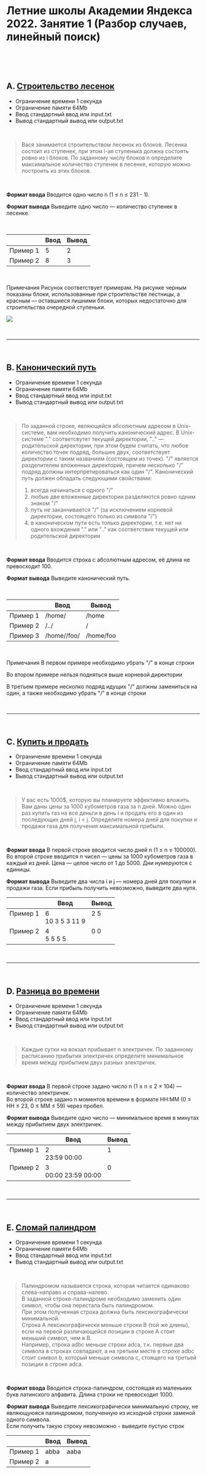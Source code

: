 # Летние школы Академии Яндекса 2022. Занятие 1 (Разбор случаев, линейный поиск)<br><br>

<br>  

## A. [Строительство лесенок](https://contest.yandex.ru/contest/39359/problems/A/)

- Ограничение времени	1 секунда
- Ограничение памяти	64Mb
- Ввод	стандартный ввод или input.txt
- Вывод	стандартный вывод или output.txt

<br>  

> Вася занимается строительством лесенок из блоков.
> Лесенка состоит из ступенек, при этом i-ая ступенька должна состоять ровно из i блоков.
> По заданному числу блоков n определите максимальное количество ступенек в лесенке, 
> которую можно построить из этих блоков.

<br>  

**Формат ввода**
Вводится одно число n (1 ≤ n ≤ 231 - 1).

**Формат вывода**
Выведите одно число — количество ступенек в лесенке.

<br>

|| Ввод | Вывод |
|-|-|-|
Пример 1 | 5 | 2
Пример 2 | 8 | 3

<br>

Примечания
Рисунок соответствует примерам. На рисунке черным показаны блоки, использованные при строительстве лестницы, а красным — оставшиеся лишними блоки, которых недостаточно для строительства очередной ступеньки.

  ![](./assets/1.png)

<br>  

----

<br>  

## B. [Канонический путь](https://contest.yandex.ru/contest/39359/problems/B/)

- Ограничение времени	1 секунда
- Ограничение памяти	64Mb
- Ввод	стандартный ввод или input.txt
- Вывод	стандартный вывод или output.txt

<br>  

> По заданной строке, являющейся абсолютным адресом в Unix-системе, вам необходимо получить канонический адрес.
> В Unix-системе "." соответсвутет текущей директории, ".." — родительской директории, при этом будем считать, что любое количество точек подряд, большее двух, соответствует директории с таким названием (состоящем из точек). "/" является разделителем вложенных директорий, причем несколько "/" подряд должны интерпретироваться как один "/".
> Канонический путь должен обладать следующими свойствами:
> 1) всегда начинаться с одного "/"
> 2) любые две вложенные директории разделяются ровно одним знаком "/"
> 3) путь не заканчивается "/" (за исключением корневой директории, состоящего только из символа "/")
> 4) в каноническом пути есть только директории, т.е. нет ни одного вхождения "." или ".." как соответствия текущей или родительской директории

<br>  

**Формат ввода**
Вводится строка с абсолютным адресом, её длина не превосходит 100.

**Формат вывода**
Выведите канонический путь.

<br>

|| Ввод | Вывод |
|-|-|-|
Пример 1 | /home/ | /home
Пример 2 | /../ | / 
Пример 3 | /home//foo/ | /home/foo

<br>

Примечания
В первом примере необходимо убрать "/" в конце строки

Во втором примере нельзя подняться выше корневой директории

В третьем примере несколко подряд идущих "/" должны замениться на один, а также необходимо убрать "/" в конце строки

<br>

----

<br>

## C. [Купить и продать](https://contest.yandex.ru/contest/39359/problems/C/)

- Ограничение времени	1 секунда
- Ограничение памяти	64Mb
- Ввод	стандартный ввод или input.txt
- Вывод	стандартный вывод или output.txt

<br>  

> У вас есть 1000$, которую вы планируете эффективно вложить. 
> Вам даны цены за 1000 кубометров газа за n дней. 
> Можно один раз купить газ на все деньги в день i 
> и продать его в один из последующих дней j, i < j.
> Определите номера дней для покупки и продажи газа для получения максимальной прибыли.

<br>  

**Формат ввода**
В первой строке вводится число дней n (1 ≤ n ≤ 100000).
Во второй строке вводится n чисел — цены за 1000 кубометров газа в каждый из дней. Цена — целое число от 1 до 5000. Дни нумеруются с единицы.

**Формат вывода**
Выведите два числа i и j — номера дней для покупки и продажи газа. Если прибыль получить невозможно, выведите два нуля.



|| Ввод | Вывод |
|-|-|-|
Пример 1 <br><br> | 6 <br> 10 3 5 3 11 9 | 2 5 <br><br> |
Пример 2 <br><br> | 4 <br> 5 5 5 5 | 0 0 <br><br> |

<br>

----

<br>

## D. [Разница во времени](https://contest.yandex.ru/contest/39359/problems/D/)

- Ограничение времени	1 секунда
- Ограничение памяти	64Mb
- Ввод	стандартный ввод или input.txt
- Вывод	стандартный вывод или output.txt

<br>  

> Каждые сутки на вокзал прибывает n электричек. 
> По заданному расписанию прибытия электричек определите 
> минимальное время между прибытием двух разных электричек.

<br>  

**Формат ввода**
В первой строке задано число n (1 ≤ n ≤ 2 × 104) — количество электричек.<br>
Во второй строке задано n моментов времени в формате HH:MM (0 ≤ HH ≤ 23, 0 ≤ MM ≤ 59) через пробел.

**Формат вывода**
Выведите одно число — минимальное время в минутах между прибытием двух электричек.


|| Ввод | Вывод |
|-|-|-|
Пример 1 <br><br> | 2 <br> 23:59 00:00 | 1 <br><br> |
Пример 2 <br><br> | 3 <br> 00:00 23:59 00:00 | 0 <br><br> |

<br>

----

<br>

## E. [Сломай палиндром](https://contest.yandex.ru/contest/39359/problems/E/)

- Ограничение времени	1 секунда
- Ограничение памяти	64Mb
- Ввод	стандартный ввод или input.txt
- Вывод	стандартный вывод или output.txt

<br>  

> Палиндромом называется строка, которая читается одинаково слева-направо и справа-налево. <br> В заданной строке-палиндроме необходимо заменить один символ, чтобы она перестала быть палиндромом.<br> При этом полученная строка должна быть лексикографически минимальной.<br> Строка A лексикографически меньше строки B (той же длины), если на первой различающейся позиции в строке A стоит меньший символ, чем в B. <br> Например, строка adbc меньше строки adca, т.к. первые два символа в строках совпадают, а на третьем месте в строке adbc стоит символ b, который меньше символа c, стоящего на третьей позиции в строке adca.

<br>  

**Формат ввода**
Вводится строка-палиндром, состоящая из маленьких букв латинского алфавита. Длина строки не превосходит 1000.<br>

**Формат вывода**
Выведите лексикографически минимальную строку, не являющуюяся палиндромом, полученную из исходной строки заменой одного символа.<br>Если получить такую строку невозможно - выведите пустую строк


|| Ввод | Вывод |
|-|-|-|
Пример 1 | abba | aaba |
Пример 2 | a |   |
